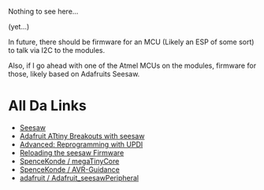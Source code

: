Nothing to see here...

(yet...)

In future, there should be firmware for an MCU (Likely an ESP of some sort) to talk via I2C to the modules.

Also, if I go ahead with one of the Atmel MCUs on the modules, firmware for those, likely based on Adafruits Seesaw.

# All Da Links
* [Seesaw](https://learn.adafruit.com/adafruit-seesaw-atsamd09-breakout)
* [Adafruit ATtiny Breakouts with seesaw](https://learn.adafruit.com/adafruit-attiny817-seesaw)
* [Advanced: Reprogramming with UPDI](https://learn.adafruit.com/adafruit-attiny817-seesaw/advanced-reprogramming-with-updi)
* [Reloading the seesaw Firmware](https://learn.adafruit.com/adafruit-attiny817-seesaw/reloading-the-seesaw-firmware)
* [SpenceKonde / megaTinyCore](https://github.com/SpenceKonde/megaTinyCore)
* [SpenceKonde / AVR-Guidance](https://github.com/SpenceKonde/AVR-Guidance/blob/master/UPDI/jtag2updi.md)
* [adafruit / Adafruit_seesawPeripheral](https://github.com/adafruit/Adafruit_seesawPeripheral)

